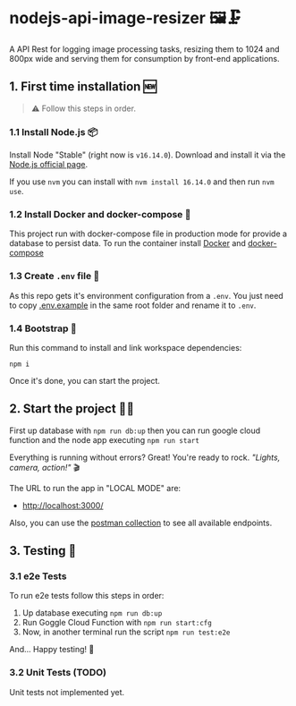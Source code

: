 # nodejs-api-image-resizer 🖼️🗜️

A API Rest for logging image processing tasks, resizing them to 1024 and 800px wide and serving them for consumption by front-end applications.

## 1. First time installation 🆕

> ⚠️ Follow this steps in order.

### 1.1 Install Node.js 📦

Install Node "Stable" (right now is `v16.14.0`). Download and install it via the [Node.js official page](https://nodejs.org/en/download/).

If you use `nvm` you can install with `nvm install 16.14.0` and then run `nvm use`.

### 1.2 Install Docker and docker-compose 📜

This project run with docker-compose file in production mode for provide a database to persist data.
To run the container install [Docker](https://docs.docker.com/engine/install) and [docker-compose](https://docs.docker.com/compose/install/)

### 1.3 Create `.env` file 📑

As this repo gets it's environment configuration from a `.env`. You just need to copy [.env.example](./.env.example) in the same root folder and rename it to `.env`.

### 1.4 Bootstrap 📂

Run this command to install and link workspace dependencies:

`npm i`

Once it's done, you can start the project.

## 2. Start the project 👨‍💻

First up database with `npm run db:up` then you can run google cloud function and the node app executing `npm run start`

Everything is running without errors? Great! You're ready to rock.
_"Lights, camera, action!"_ 🎬

The URL to run the app in "LOCAL MODE" are:

- <http://localhost:3000/>

Also, you can use the [postman collection](./nodejs-api-image-resizer.postman_collection.json) to see all available endpoints.

## 3. Testing 🧪

### 3.1 e2e Tests

To run e2e tests follow this steps in order:

1. Up database executing `npm run db:up`
2. Run Goggle Cloud Function with `npm run start:cfg`
3. Now, in another terminal run the script `npm run test:e2e`

And... Happy testing! 🥳

### 3.2 Unit Tests (TODO)

Unit tests not implemented yet.

